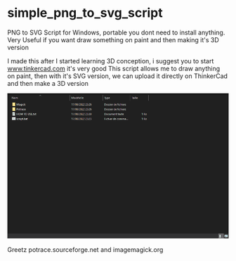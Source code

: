 # simple_png_to_svg_script
PNG to SVG Script for Windows, portable you dont need to install anything. Very Useful if you want draw something on paint and then making it's 3D version

I made this after I started learning 3D conception, i suggest you to start www.tinkercad.com it's very good
This script allows me to draw anything on paint, then with it's SVG version, we can upload it directly on ThinkerCad and then make a 3D version

![](tut.gif)


Greetz potrace.sourceforge.net and imagemagick.org
